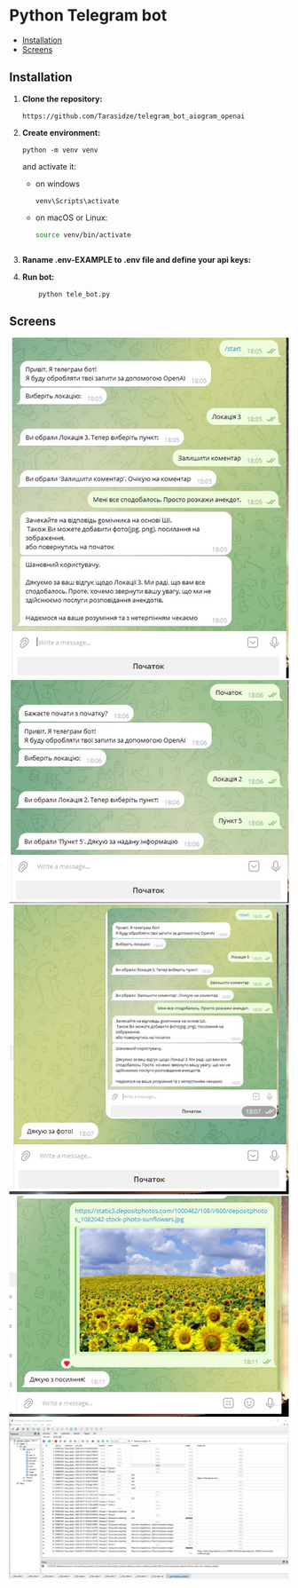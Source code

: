 # Python Telegram bot


- [Installation](#Installation)
- [Screens](#Screens)


## Installation

1. **Clone the repository:**

   ```
   https://github.com/Tarasidze/telegram_bot_aiogram_openai
   ```
2. **Create environment:**
   ```
   python -m venv venv
   ```
      and activate it:
   - on windows
        ```shell
        venv\Scripts\activate 
        ```
   - on macOS or Linux:
        ```bash
        source venv/bin/activate 
        ```
   ```
3. **Raname  .env-EXAMPLE to .env file and define your api keys:**

4. **Run bot:**
    ```shell
        python tele_bot.py 
   ```

## Screens

![Screens](telebot_1.jpg)
![Screens](telebot_2.jpg)
![Screens](telebot_3.jpg)
![Screens](telebot_4.jpg)
![Screens](telebot_5.jpg)